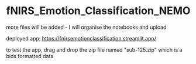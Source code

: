 # fNIRS_Emotion_Classification_NEMO

more files will be added - I will organise the notebooks and upload

deployed app: https://fnirsemotionclassification.streamlit.app/

to test the app, drag and drop the zip file named "sub-125.zip" which is a bids formatted data
